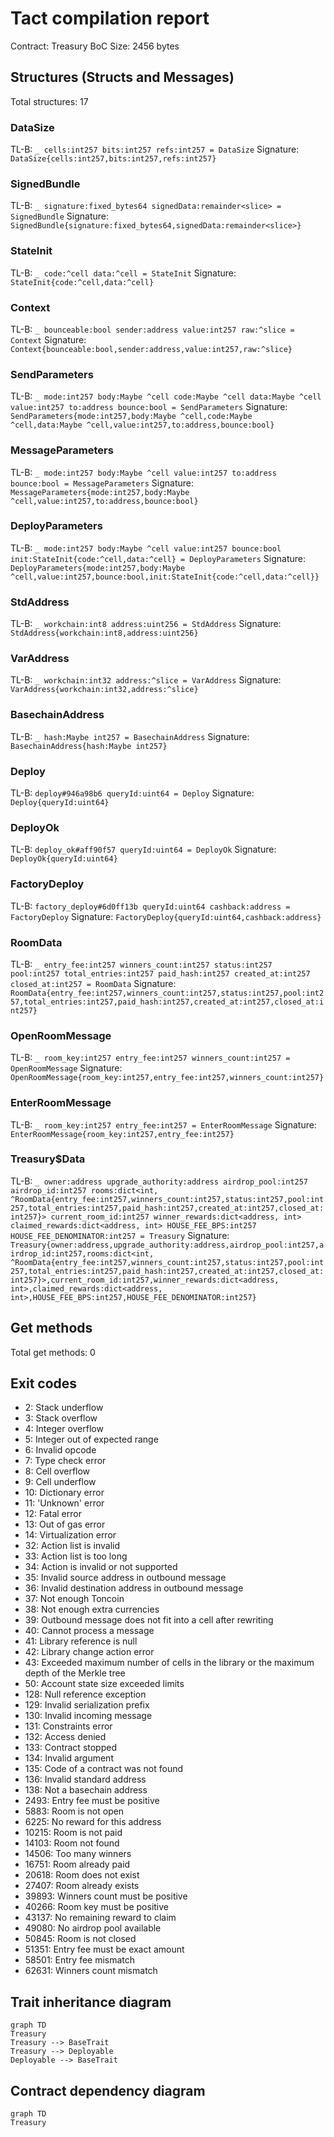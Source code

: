 # Tact compilation report
Contract: Treasury
BoC Size: 2456 bytes

## Structures (Structs and Messages)
Total structures: 17

### DataSize
TL-B: `_ cells:int257 bits:int257 refs:int257 = DataSize`
Signature: `DataSize{cells:int257,bits:int257,refs:int257}`

### SignedBundle
TL-B: `_ signature:fixed_bytes64 signedData:remainder<slice> = SignedBundle`
Signature: `SignedBundle{signature:fixed_bytes64,signedData:remainder<slice>}`

### StateInit
TL-B: `_ code:^cell data:^cell = StateInit`
Signature: `StateInit{code:^cell,data:^cell}`

### Context
TL-B: `_ bounceable:bool sender:address value:int257 raw:^slice = Context`
Signature: `Context{bounceable:bool,sender:address,value:int257,raw:^slice}`

### SendParameters
TL-B: `_ mode:int257 body:Maybe ^cell code:Maybe ^cell data:Maybe ^cell value:int257 to:address bounce:bool = SendParameters`
Signature: `SendParameters{mode:int257,body:Maybe ^cell,code:Maybe ^cell,data:Maybe ^cell,value:int257,to:address,bounce:bool}`

### MessageParameters
TL-B: `_ mode:int257 body:Maybe ^cell value:int257 to:address bounce:bool = MessageParameters`
Signature: `MessageParameters{mode:int257,body:Maybe ^cell,value:int257,to:address,bounce:bool}`

### DeployParameters
TL-B: `_ mode:int257 body:Maybe ^cell value:int257 bounce:bool init:StateInit{code:^cell,data:^cell} = DeployParameters`
Signature: `DeployParameters{mode:int257,body:Maybe ^cell,value:int257,bounce:bool,init:StateInit{code:^cell,data:^cell}}`

### StdAddress
TL-B: `_ workchain:int8 address:uint256 = StdAddress`
Signature: `StdAddress{workchain:int8,address:uint256}`

### VarAddress
TL-B: `_ workchain:int32 address:^slice = VarAddress`
Signature: `VarAddress{workchain:int32,address:^slice}`

### BasechainAddress
TL-B: `_ hash:Maybe int257 = BasechainAddress`
Signature: `BasechainAddress{hash:Maybe int257}`

### Deploy
TL-B: `deploy#946a98b6 queryId:uint64 = Deploy`
Signature: `Deploy{queryId:uint64}`

### DeployOk
TL-B: `deploy_ok#aff90f57 queryId:uint64 = DeployOk`
Signature: `DeployOk{queryId:uint64}`

### FactoryDeploy
TL-B: `factory_deploy#6d0ff13b queryId:uint64 cashback:address = FactoryDeploy`
Signature: `FactoryDeploy{queryId:uint64,cashback:address}`

### RoomData
TL-B: `_ entry_fee:int257 winners_count:int257 status:int257 pool:int257 total_entries:int257 paid_hash:int257 created_at:int257 closed_at:int257 = RoomData`
Signature: `RoomData{entry_fee:int257,winners_count:int257,status:int257,pool:int257,total_entries:int257,paid_hash:int257,created_at:int257,closed_at:int257}`

### OpenRoomMessage
TL-B: `_ room_key:int257 entry_fee:int257 winners_count:int257 = OpenRoomMessage`
Signature: `OpenRoomMessage{room_key:int257,entry_fee:int257,winners_count:int257}`

### EnterRoomMessage
TL-B: `_ room_key:int257 entry_fee:int257 = EnterRoomMessage`
Signature: `EnterRoomMessage{room_key:int257,entry_fee:int257}`

### Treasury$Data
TL-B: `_ owner:address upgrade_authority:address airdrop_pool:int257 airdrop_id:int257 rooms:dict<int, ^RoomData{entry_fee:int257,winners_count:int257,status:int257,pool:int257,total_entries:int257,paid_hash:int257,created_at:int257,closed_at:int257}> current_room_id:int257 winner_rewards:dict<address, int> claimed_rewards:dict<address, int> HOUSE_FEE_BPS:int257 HOUSE_FEE_DENOMINATOR:int257 = Treasury`
Signature: `Treasury{owner:address,upgrade_authority:address,airdrop_pool:int257,airdrop_id:int257,rooms:dict<int, ^RoomData{entry_fee:int257,winners_count:int257,status:int257,pool:int257,total_entries:int257,paid_hash:int257,created_at:int257,closed_at:int257}>,current_room_id:int257,winner_rewards:dict<address, int>,claimed_rewards:dict<address, int>,HOUSE_FEE_BPS:int257,HOUSE_FEE_DENOMINATOR:int257}`

## Get methods
Total get methods: 0

## Exit codes
* 2: Stack underflow
* 3: Stack overflow
* 4: Integer overflow
* 5: Integer out of expected range
* 6: Invalid opcode
* 7: Type check error
* 8: Cell overflow
* 9: Cell underflow
* 10: Dictionary error
* 11: 'Unknown' error
* 12: Fatal error
* 13: Out of gas error
* 14: Virtualization error
* 32: Action list is invalid
* 33: Action list is too long
* 34: Action is invalid or not supported
* 35: Invalid source address in outbound message
* 36: Invalid destination address in outbound message
* 37: Not enough Toncoin
* 38: Not enough extra currencies
* 39: Outbound message does not fit into a cell after rewriting
* 40: Cannot process a message
* 41: Library reference is null
* 42: Library change action error
* 43: Exceeded maximum number of cells in the library or the maximum depth of the Merkle tree
* 50: Account state size exceeded limits
* 128: Null reference exception
* 129: Invalid serialization prefix
* 130: Invalid incoming message
* 131: Constraints error
* 132: Access denied
* 133: Contract stopped
* 134: Invalid argument
* 135: Code of a contract was not found
* 136: Invalid standard address
* 138: Not a basechain address
* 2493: Entry fee must be positive
* 5883: Room is not open
* 6225: No reward for this address
* 10215: Room is not paid
* 14103: Room not found
* 14506: Too many winners
* 16751: Room already paid
* 20618: Room does not exist
* 27407: Room already exists
* 39893: Winners count must be positive
* 40266: Room key must be positive
* 43137: No remaining reward to claim
* 49080: No airdrop pool available
* 50845: Room is not closed
* 51351: Entry fee must be exact amount
* 58501: Entry fee mismatch
* 62631: Winners count mismatch

## Trait inheritance diagram

```mermaid
graph TD
Treasury
Treasury --> BaseTrait
Treasury --> Deployable
Deployable --> BaseTrait
```

## Contract dependency diagram

```mermaid
graph TD
Treasury
```